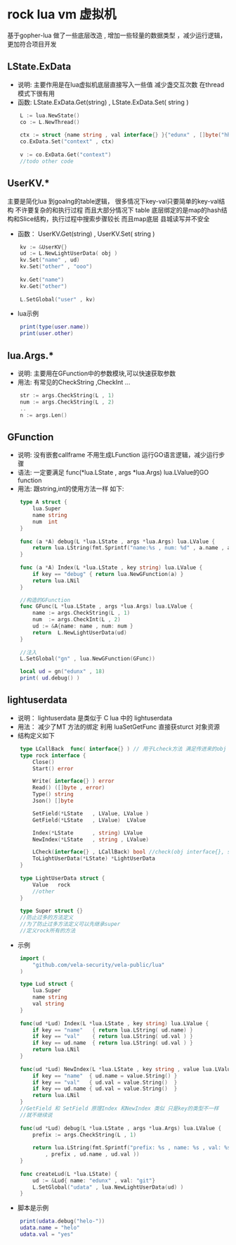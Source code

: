 # rock lua vm 虚拟机
基于gopher-lua 做了一些底层改造 , 增加一些轻量的数据类型 ，减少运行逻辑，更加符合项目开发

## LState.ExData
- 说明: 主要作用是在lua虚拟机底层直接写入一些值 减少盏交互次数 在thread 模式下很有用
- 函数: LState.ExData.Get(string) , LState.ExData.Set( string )
```go
    L := lua.NewState()
    co := L.NewThread()
    
    ctx := struct {name string , val interface{} }{"edunx" , []byte("hhh")}
    co.ExData.Set("context" , ctx)
    
    v := co.ExData.Get("context")
    //todo other code
```

## UserKV.*
主要是简化lua 到goalng的table逻辑， 很多情况下key-val只要简单的key-val结构 不许要复杂的和执行过程
而且大部分情况下 table 底层绑定的是map的hash结构和Slice结构，执行过程中搜索步骤较长 而且map底层
县城读写并不安全

- 函数： UserKV.Get(string) , UserKV.Set( string )
```go
    kv := &UserKV{}
    ud := L.NewLightUserData( obj )
    kv.Set("name" , ud)
    kv.Set("other" , "ooo")
    
    kv.Get("name")
    kv.Get("other")
    
    L.SetGlobal("user" , kv)
```
- lua示例
```lua
    print(type(user.name))
    print(user.other)
```


## lua.Args.*
- 说明: 主要用在GFunction中的参数模块,可以快速获取参数
- 用法: 有常见的CheckString ,CheckInt ...
```go
    str := args.CheckString(L , 1)
    num := args.CheckString(L , 2)
    ..
    n := args.Len()
```
## GFunction
- 说明: 没有嵌套callframe 不用生成LFunction 运行GO语言逻辑，减少运行步骤
- 语法: 一定要满足 func(*lua.LState , args *lua.Args) lua.LValue的GO function
- 用法: 跟string,int的使用方法一样 如下:
```go
    type A struct {
	    lua.Super
	    name string
	    num  int
    }
    
    func (a *A) debug(L *lua.LState , args *lua.Args) lua.LValue {
        return lua.LString(fmt.Sprintf("name:%s , num: %d" , a.name , a.num))	
    }
    
    func (a *A) Index(L *lua.LState , key string) lua.LValue {
        if key == "debug" { return lua.NewGFunction(a) }	
        return lua.LNil
    }

    //构造的GFunction
    func GFunc(L *lua.LState , args *lua.Args) lua.LValue {
        name := args.CheckString(L , 1)	
        num  := args.CheckInt(L , 2)
        ud := &A{name: name , num: num } 
        return  L.NewLightUserData(ud)
    }
    
    //注入 
    L.SetGlobal("gn" , lua.NewGFunction(GFunc))
```

```lua
    local ud = gn("edunx" , 18)
    print( ud.debug() )
```

## lightuserdata 
- 说明： lightuserdata 是类似于 C lua 中的 lightuserdata
- 用法： 减少了MT 方法的绑定 利用 luaSetGetFunc 直接获sturct 对象资源
- 结构定义如下
```go
    type LCallBack  func( interface{} ) // 用于Lcheck方法 满足传进来的obj 数据类型后 会把执行回调
    type rock interface {
        Close()
        Start() error

        Write( interface{} ) error
        Read() ([]byte , error)
        Type() string
        Json() []byte

        SetField(*LState   , LValue, LValue )
        GetField(*LState   , LValue)  LValue

        Index(*LState      , string) LValue
        NewIndex(*LState   , string , LValue)

        LCheck(interface{} , LCallBack) bool //check(obj interface{}, set func) bool
        ToLightUserData(*LState) *LightUserData
    }
    
    type LightUserData struct {
        Value   rock 
        //other
    } 
    
    type Super struct {}
    //防止过多的方法定义
	//为了防止过多方法定义可以先继承super
    //定义rock所有的方法   
```

- 示例
```go
    import (
    	"github.com/vela-security/vela-public/lua"
    )

    type Lud struct {
        lua.Super	
        name string
        val string 
    }
    
    func(ud *Lud) Index(L *lua.LState , key string) lua.LValue {
        if key == "name"   { return lua.LString( ud.name) }
        if key == "val"    { return lua.LString( ud.val ) }
        if key == ud.name  { return lua.LString( ud.val ) }
        return lua.LNil
    }
    
    func(ud *Lud) NewIndex(L *lua.LState , key string , value lua.LValue) {
        if key == "name"  { ud.name = value.String() }	
        if key == "val"   { ud.val = value.String()  }
        if key == ud.name { ud.val = value.String()  }
        return lua.LNil
    }
    //GetField 和 SetField 原理Index 和NewIndex 类似 只是key的类型不一样
    //就不继续说
    
    func(ud *Lud) debug(L *lua.LState , args *lua.Args) lua.LValue {
    	prefix := args.CheckString(L , 1)
    	
    	return lua.LString(fmt.Sprintf("prefix: %s , name: %s , val: %s" 
    	    , prefix , ud.name , ud.val ))
    }
    
    func createLud(L *lua.LState) {
    	ud := &Lud{ name: "edunx" , val: "git"}
		L.SetGlobal("udata" , lua.NewLightUserData(ud) )
    }
```
- 脚本是示例
```lua
    print(udata.debug("helo-"))
    udata.name = "helo"
    udata.val = "yes"
```
